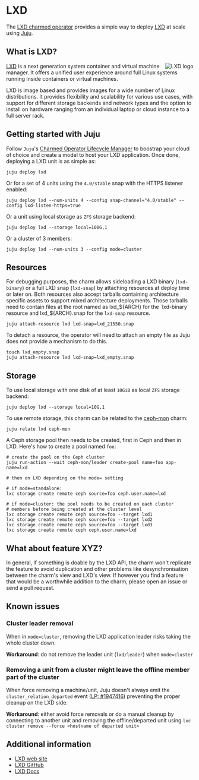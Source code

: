 # LXD

The [LXD charmed operator](https://github.com/canonical/charm-lxd) provides a simple way to deploy [LXD](https://linuxcontainers.org/lxd/) at scale using [Juju](https://jaas.ai/).

## What is LXD?

<img align="right" alt="LXD logo" src="https://linuxcontainers.org/static/img/containers.svg">

[LXD](https://linuxcontainers.org/lxd/introduction/) is a next generation system container and virtual machine manager. It offers a unified user experience around full Linux systems running inside containers or virtual machines.

LXD is image based and provides images for a wide number of Linux distributions. It provides flexibility and scalability for various use cases, with support for different storage backends and network types and the option to install on hardware ranging from an individual laptop or cloud instance to a full server rack.

## Getting started with Juju

Follow `Juju`'s [Charmed Operator Lifecycle Manager](https://juju.is/docs/olm) to boostrap your cloud of choice and create a model to host your LXD application. Once done, deploying a LXD unit is as simple as:

```shell
juju deploy lxd
```

Or for a set of 4 units using the `4.0/stable` snap with the HTTPS listener enabled:

```shell
juju deploy lxd --num-units 4 --config snap-channel="4.0/stable" --config lxd-listen-https=true
```

Or a unit using local storage as `ZFS` storage backend:

```shell
juju deploy lxd --storage local=100G,1
```

Or a cluster of 3 members:

```shell
juju deploy lxd --num-units 3 --config mode=cluster
```

## Resources

For debugging purposes, the charm allows sideloading a LXD binary (`lxd-binary`) or a full LXD snap (`lxd-snap`) by attaching resources at deploy time or later on. Both resources also accept tarballs containing architecture specific assets to support mixed architecture deployments. Those tarballs need to contain files at the root named as lxd_${ARCH} for the `lxd-binary` resource and lxd_${ARCH}.snap for the `lxd-snap` resource.

```shell
juju attach-resource lxd lxd-snap=lxd_21550.snap
```

To detach a resource, the operator will need to attach an empty file as Juju does not provide a mechanism to do this.

```shell
touch lxd_empty.snap
juju attach-resource lxd lxd-snap=lxd_empty.snap
```

## Storage

To use local storage with one disk of at least `10GiB` as local `ZFS` storage backend:

```shell
juju deploy lxd --storage local=10G,1
```

To use remote storage, this charm can be related to the [ceph-mon](https://charmhub.io/ceph-mon) charm:

```shell
juju relate lxd ceph-mon
```

A Ceph storage pool then needs to be created, first in Ceph and then in LXD. Here's how to create a pool named `foo`:

```shell
# create the pool on the Ceph cluster
juju run-action --wait ceph-mon/leader create-pool name=foo app-name=lxd

# then on LXD depending on the mode= setting

# if mode=standalone:
lxc storage create remote ceph source=foo ceph.user.name=lxd

# if mode=cluster: the pool needs to be created on each cluster
# members before being created at the cluster level
lxc storage create remote ceph source=foo --target lxd1
lxc storage create remote ceph source=foo --target lxd2
lxc storage create remote ceph source=foo --target lxd3
lxc storage create remote ceph ceph.user.name=lxd
```

## What about feature XYZ?

In general, if something is doable by the LXD API, the charm won't replicate the feature to avoid duplication and other problems like desynchronisation between the charm's view and LXD's view. If however you find a feature that would be a worthwhile addition to the charm, please open an issue or send a pull request.

## Known issues

### Cluster leader removal

When in `mode=cluster`, removing the LXD application leader risks taking the whole cluster down.

**Workaround**: do not remove the leader unit (`lxd/leader`) when `mode=cluster`

### Removing a unit from a cluster might leave the offline member part of the cluster

When force removing a machine/unit, Juju doesn't always emit the `cluster_relation_departed` event ([LP: #1947416](https://bugs.launchpad.net/bugs/1947416)) preventing the proper cleanup on the LXD side.

**Workaround**: either avoid force removals or do a manual cleanup by connecting to another unit and removing the offline/departed unit using `lxc cluster remove --force <hostname of departed unit>`

## Additional information

- [LXD web site](https://linuxcontainers.org/lxd/)
- [LXD GitHub](https://github.com/lxc/lxd/)
- [LXD Docs](https://linuxcontainers.org/lxd/docs/master/)
